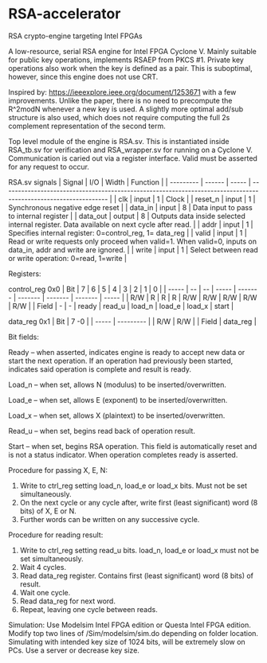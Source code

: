 # RSA-accelerator
RSA crypto-engine targeting Intel FPGAs

A low-resource, serial RSA engine for Intel FPGA Cyclone V. Mainly suitable for public key operations, implements RSAEP from PKCS #1. Private key operations also work when the key is defined as a pair. This is suboptimal, however, since this engine does not use CRT.

Inspired by: https://ieeexplore.ieee.org/document/1253671 with a few improvements. Unlike the paper, there is no need to precompute the R^2modN whenever a new key is used. A slightly more optimal add/sub structure is also used, which does not require computing the full 2s complement representation of the second term. 

Top level module of the engine is RSA.sv. This is instantiated inside RSA_tb.sv for verification and RSA_wrapper.sv for running on a Cyclone V. Communication is caried out via a register interface. Valid must be asserted for any request to occur. 

RSA.sv signals
| Signal    | I/O    | Width | Function                                                                                                        |
| --------- | ------ | ----- | --------------------------------------------------------------------------------------------------------------- |
| clk       | input  | 1     | Clock                                                                                                           |
| reset\_n  | input  | 1     | Synchronous negative edge reset                                                                                 |
| data\_in  | input  | 8     | Data input to pass to internal register                                                                         |
| data\_out | output | 8     | Outputs data inside selected internal register. Data available on next cycle after read.                        |
| addr      | input  | 1     | Specifies internal register:  0=control\_reg, 1= data\_reg                                                      |
| valid     | input  | 1     | Read or write requests only proceed when valid=1. When valid=0, inputs on data\_in, addr and write are ignored. |
| write     | input  | 1     | Select between read or write operation:  0=read, 1=write                                                        |

 
Registers:

control_reg 0x0
| Bit   | 7   | 6   | 5     | 4       | 3       | 2       | 1       | 0     |
| ----- | --  | --  | ----- | ------- | ------- | ------- | ------- | ----- |
| R/W   |  R  |  R  |   R   |   R/W   |   R/W   |   R/W   |   R/W   |  R/W  |
| Field | \-  | \-  | ready | read\_u | load\_n | load\_e | load\_x | start |

data_reg 0x1
| Bit   | 7 -0      |
| ----- | ---------  |
| R/W   |                   R/W                 |
| Field |                data\_reg              |

Bit fields:

Ready – when asserted, indicates engine is ready to accept new data or start the next operation. If an operation had previously been started, indicates said operation is complete and result is ready.

Load_n – when set, allows N (modulus) to be inserted/overwritten. 

Load_e – when set, allows E (exponent) to be inserted/overwritten. 

Load_x – when set, allows X (plaintext) to be inserted/overwritten. 

Read_u – when set, begins read back of operation result. 

Start – when set, begins RSA operation. This field is automatically reset and is not a status indicator. When operation completes ready is asserted.

Procedure for passing X, E, N:
1. Write to ctrl_reg setting load_n, load_e or load_x bits. Must not be set simultaneously.
2. On the next cycle or any cycle after, write first (least significant) word (8 bits) of X, E or N.
3. Further words can be written on any successive cycle.


Procedure for reading result:
1. Write to ctrl_reg setting read_u bits. load_n, load_e or load_x must not be set simultaneously.
2. Wait 4 cycles.
3. Read data_reg register. Contains first (least significant) word (8 bits) of result.
4. Wait one cycle.
5. Read data_reg for next word.
6. Repeat, leaving one cycle between reads.

Simulation:
Use Modelsim Intel FPGA edition or Questa Intel FPGA edition. Modify top two lines of /Sim/modelsim/sim.do depending on folder location. Simulating with intended key size of 1024 bits, will be extremely slow on PCs. Use a server or decrease key size.
